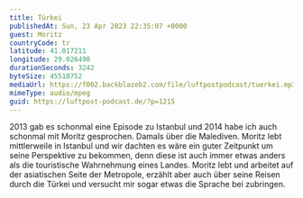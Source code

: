 ```yaml
---
title: Türkei
publishedAt: Sun, 23 Apr 2023 22:35:07 +0000
guest: Moritz
countryCode: tr
latitude: 41.017211
longitude: 29.026490
durationSeconds: 3242
byteSize: 45518752
mediaUrl: https://f002.backblazeb2.com/file/luftpostpodcast/tuerkei.mp3
mimeType: audio/mpeg
guid: https://luftpost-podcast.de/?p=1215
---
```


2013 gab es schonmal eine Episode zu Istanbul und 2014 habe ich auch schonmal mit Moritz gesprochen. Damals über die Malediven. Moritz lebt mittlerweile in Istanbul und wir dachten es wäre ein guter Zeitpunkt um seine Perspektive zu bekommen, denn diese ist auch immer etwas anders als die touristische Wahrnehmung eines Landes. Moritz lebt und arbeitet auf der asiatischen Seite der Metropole, erzählt aber auch über seine Reisen durch die Türkei und versucht mir sogar etwas die Sprache bei zubringen.
